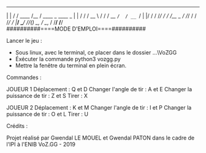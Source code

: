   _    __        _____  
 | |  / /  ____ /__  /      ____ _   ____ _ 
 | | / /  / __ \  / /      / __ `/  / __ `/
 | |/ /  / /_/ / / /__ _  / /_/ /  / /_/ /
 |___/   \____/ /____/(_) \__, /   \__, /
                         /____/   /____/                                                   
##########====MODE D'EMPLOI====##########

Lancer le jeu :

- Sous linux, avec le terminal, ce placer dans le dossier ...\VoZGG
- Éxécuter la commande python3 vozgg.py
- Mettre la fenêtre du terminal en plein écran.

Commandes :

JOUEUR 1
Déplacement : Q et D
Changer l'angle de tir : A et E
Changer la puissance de tir : Z et S
Tirer : X

JOUEUR 2
Déplacement : K et M
Changer l'angle de tir : I et P
Changer la puissance de tir : O et L
Tirer : U

Crédits :

Projet réalisé par Gwendal LE MOUEL et Gwendal PATON dans le cadre de l'IPI à l'ENIB
VoZ.GG - 2019
